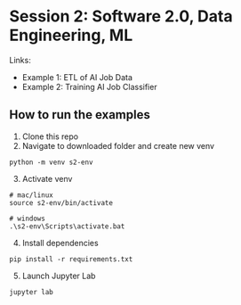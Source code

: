 # Session 2: Software 2.0, Data Engineering, ML

Links:
- Example 1: ETL of AI Job Data
- Example 2: Training AI Job Classifier

## How to run the examples

1. Clone this repo
2. Navigate to downloaded folder and create new venv
```
python -m venv s2-env
```
3. Activate venv
```
# mac/linux
source s2-env/bin/activate

# windows
.\s2-env\Scripts\activate.bat
```
4. Install dependencies
```
pip install -r requirements.txt
```
5. Launch Jupyter Lab
```
jupyter lab
```

